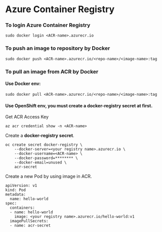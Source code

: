 # Azure Container Registry

### To login Azure Container Registry
```
sudo docker login <ACR-name>.azurecr.io
```

### To push an image to repository by Docker
```
sudo docker push <ACR-name>.azurecr.io/<repo-name>/<image-name>:tag
```

### To pull an image from ACR by Docker

#### Use **Docker** env:
```
sudo docker pull <ACR-name>.azurecr.io/<repo-name>/<image-name>:tag
```

#### Use **OpenShift** env, you must create a docker-registry secret at first.
Get ACR Access Key
```
az acr credential show -n <ACR-name>
```

Create a **docker-registry secret**.
```
oc create secret docker-registry \
    --docker-server=<your registry name>.azurecr.io \
    --docker-username=<ACR-name> \
    --docker-password=******** \
    --docker-email=unused \
    acr-secret
```

Create a new Pod by using image in ACR.
```
apiVersion: v1
kind: Pod
metadata:
  name: hello-world
spec:
  containers:
  - name: hello-world
    image: <your registry name>.azurecr.io/hello-world:v1
  imagePullSecrets:
  - name: acr-secret
  ```
